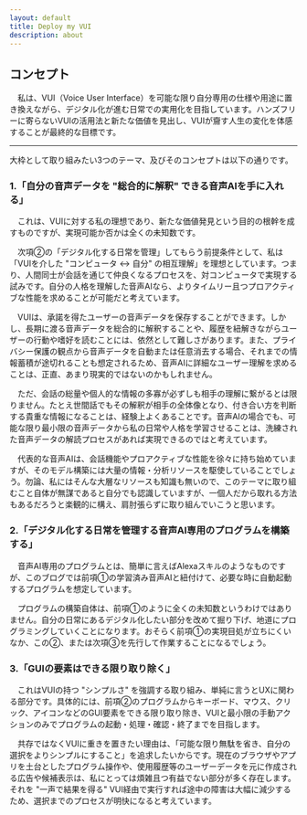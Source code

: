 ```yaml
---
layout: default
title: Deploy my VUI
description: about
---
```



## **コンセプト**

　私は、VUI（Voice User Interface）を可能な限り自分専用の仕様や用途に置き換えながら、デジタル化が進む日常での実用化を目指しています。ハンズフリーに寄らないVUIの活用法と新たな価値を見出し、VUIが齎す人生の変化を体感することが最終的な目標です。

------------------


大枠として取り組みたい3つのテーマ、及びそのコンセプトは以下の通りです。


### **1.「自分の音声データを "総合的に解釈" できる音声AIを手に入れる」**

　これは、VUIに対する私の理想であり、新たな価値発見という目的の根幹を成すものですが、実現可能か否かは全くの未知数です。

　次項②の「デジタル化する日常を管理」してもらう前提条件として、私は「VUIを介した "コンピュータ ↔︎ 自分" の相互理解」を理想としています。つまり、人間同士が会話を通じて仲良くなるプロセスを、対コンピュータで実現する試みです。自分の人格を理解した音声AIなら、よりタイムリー且つプロアクティブな性能を求めることが可能だと考えています。

　VUIは、承諾を得たユーザーの音声データを保存することができます。しかし、長期に渡る音声データを総合的に解釈することや、履歴を紐解きながらユーザーの行動や嗜好を読むことには、依然として難しさがあります。また、プライバシー保護の観点から音声データを自動または任意消去する場合、それまでの情報蓄積が途切れることも想定されるため、音声AIに詳細なユーザー理解を求めることは、正直、あまり現実的ではないのかもしれません。

　ただ、会話の総量や個人的な情報の多寡が必ずしも相手の理解に繋がるとは限りません。たとえ世間話でもその解釈が相手の全体像となり、付き合い方を判断する貴重な情報になることは、経験上よくあることです。音声AIの場合でも、可能な限り最小限の音声データから私の日常や人格を学習させることは、洗練された音声データの解読プロセスがあれば実現できるのではと考えています。

　代表的な音声AIは、会話機能やプロアクティブな性能を徐々に持ち始めていますが、そのモデル構築には大量の情報・分析リソースを駆使していることでしょう。勿論、私にはそんな大層なリソースも知識も無いので、このテーマに取り組むこと自体が無謀であると自分でも認識していますが、一個人だから取れる方法もあるだろうと楽観的に構え、肩肘張らずに取り組んでいこうと思います。



### **2.「デジタル化する日常を管理する音声AI専用のプログラムを構築する」**

　音声AI専用のプログラムとは、簡単に言えばAlexaスキルのようなものですが、このブログでは前項①の学習済み音声AIと紐付けて、必要な時に自動起動するプログラムを想定しています。

　プログラムの構築自体は、前項①のように全くの未知数というわけではありません。自分の日常にあるデジタル化したい部分を改めて掘り下げ、地道にプログラミングしていくことになります。おそらく前項①の実現目処が立ちにくいなか、この②、または次項③を先行して作業することになるでしょう。



### **3.「GUIの要素はできる限り取り除く」**

　これはVUIの持つ "シンプルさ" を強調する取り組み、単純に言うとUXに関わる部分です。具体的には、前項②のプログラムからキーボード、マウス、クリック、アイコンなどのGUI要素をできる限り取り除き、VUIと最小限の手動アクションのみでプログラムの起動・処理・確認・終了までを目指します。

　共存ではなくVUIに重きを置きたい理由は、「可能な限り無駄を省き、自分の選択をよりシンプルにすること」を追求したいからです。現在のブラウザやアプリを土台としたプログラム操作や、使用履歴等のユーザーデータを元に作成される広告や候補表示は、私にとっては煩雑且つ有益でない部分が多く存在します。それを "一声で結果を得る" VUI経由で実行すれば途中の障害は大幅に減少するため、選択までのプロセスが明快になると考えています。
